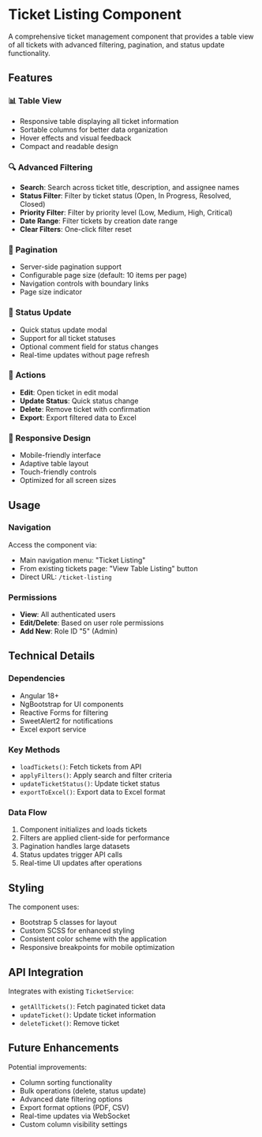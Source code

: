 # Ticket Listing Component

A comprehensive ticket management component that provides a table view of all tickets with advanced filtering, pagination, and status update functionality.

## Features

### 📊 Table View

- Responsive table displaying all ticket information
- Sortable columns for better data organization
- Hover effects and visual feedback
- Compact and readable design

### 🔍 Advanced Filtering

- **Search**: Search across ticket title, description, and assignee names
- **Status Filter**: Filter by ticket status (Open, In Progress, Resolved, Closed)
- **Priority Filter**: Filter by priority level (Low, Medium, High, Critical)
- **Date Range**: Filter tickets by creation date range
- **Clear Filters**: One-click filter reset

### 📄 Pagination

- Server-side pagination support
- Configurable page size (default: 10 items per page)
- Navigation controls with boundary links
- Page size indicator

### 🔄 Status Update

- Quick status update modal
- Support for all ticket statuses
- Optional comment field for status changes
- Real-time updates without page refresh

### 🎯 Actions

- **Edit**: Open ticket in edit modal
- **Update Status**: Quick status change
- **Delete**: Remove ticket with confirmation
- **Export**: Export filtered data to Excel

### 📱 Responsive Design

- Mobile-friendly interface
- Adaptive table layout
- Touch-friendly controls
- Optimized for all screen sizes

## Usage

### Navigation

Access the component via:

- Main navigation menu: "Ticket Listing"
- From existing tickets page: "View Table Listing" button
- Direct URL: `/ticket-listing`

### Permissions

- **View**: All authenticated users
- **Edit/Delete**: Based on user role permissions
- **Add New**: Role ID "5" (Admin)

## Technical Details

### Dependencies

- Angular 18+
- NgBootstrap for UI components
- Reactive Forms for filtering
- SweetAlert2 for notifications
- Excel export service

### Key Methods

- `loadTickets()`: Fetch tickets from API
- `applyFilters()`: Apply search and filter criteria
- `updateTicketStatus()`: Update ticket status
- `exportToExcel()`: Export data to Excel format

### Data Flow

1. Component initializes and loads tickets
2. Filters are applied client-side for performance
3. Pagination handles large datasets
4. Status updates trigger API calls
5. Real-time UI updates after operations

## Styling

The component uses:

- Bootstrap 5 classes for layout
- Custom SCSS for enhanced styling
- Consistent color scheme with the application
- Responsive breakpoints for mobile optimization

## API Integration

Integrates with existing `TicketService`:

- `getAllTickets()`: Fetch paginated ticket data
- `updateTicket()`: Update ticket information
- `deleteTicket()`: Remove ticket

## Future Enhancements

Potential improvements:

- Column sorting functionality
- Bulk operations (delete, status update)
- Advanced date filtering options
- Export format options (PDF, CSV)
- Real-time updates via WebSocket
- Custom column visibility settings
